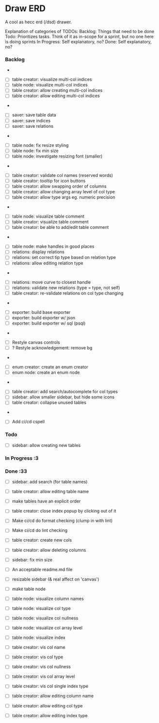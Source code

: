 # Draw ERD

A cool as hecc erd (/dsd) drawer.

Explanation of categories of TODOs:
Backlog: Things that need to be done
Todo: Prioritizes tasks. Think of it as in-scope for a sprint, but no one here is doing sprints
In Progress: Self explanatory, no?
Done: Self explanatory, no?

### Backlog

- <!-- Multi-Col indices -->  
- [ ] table creator: visualize multi-col indices  
- [ ] table node: visualize multi-col indices  
- [ ] table creator: allow creating multi-col indices  
- [ ] table creator: allow editing multi-col indices  
- <!-- Saver -->  
- [ ] saver: save table data  
- [ ] saver: save indices  
- [ ] saver: save relations  
- <!-- Table Node Styling -->  
- [ ] table node: fix resize styling  
- [ ] table node: fix min size  
- [ ] table node: investigate resizing font (smaller)  
- <!-- Table Creator improvements -->  
- [ ] table creator: validate col names (reserved words)  
- [ ] table creator: tooltip for icon buttons  
- [ ] table creator: allow swapping order of columns  
- [ ] table creator: allow changing array level of col type  
- [ ] table creator: allow type args eg. numeric precision  
- <!-- Table Comment -->  
- [ ] table node: visualize table comment  
- [ ] table creator: visualize table comment  
- [ ] table creator: be able to add/edit table comment  
- <!-- Relation Support -->  
- [ ] table node: make handles in good places  
- [ ] relations: display relations  
- [ ] relations: set correct tip type based on relation type  
- [ ] relations: allow editing relation type  
- <!-- Relations improvements -->  
- [ ] relations: move curve to closest handle  
- [ ] relations: validate new relations (type = type, not self)  
- [ ] table creator: re-validate relations on col type changing  
- <!-- Exporter -->  
- [ ] exporter: build base exporter  
- [ ] exporter: build exporter w/ json  
- [ ] exporter: build exporter w/ sql (psql)  
- <!-- Styling -->  
- [ ] Restyle canvas controls  
- [ ] ? Restyle acknowledgement: remove bg  
- <!-- Enum Support -->  
- [ ] enum creator: create an enum creator  
- [ ] enum node: create an enum node  
- <!-- Table Creator Improvements part 2 -->  
- [ ] table creator: add search/autocomplete for col types  
- [ ] sidebar: allow smaller sidebar, but hide some icons  
- [ ] table creator: collapse unused tables  
- <!-- Lint/CICD Stuff -->  
- [ ] Add ci/cd cspell  

### Todo

- [ ] sidebar: allow creating new tables  

### In Progress :3


### Done :33

- [ ] sidebar: add search (for table names)  
- [ ] table creator: allow editing table name  
- [ ] make tables have an explicit order
- [ ] table creator: close index popup by clicking out of it  
- [ ] Make ci/cd do format checking (clump in with lint)  
- [ ] Make ci/cd do lint checking  
- [ ] table creator: create new cols  
- [ ] table creator: allow deleting columns  
- [ ] sidebar: fix min size  
- [ ] An acceptable readme.md file  
- [ ] resizable sidebar (& real affect on 'canvas')  
- [ ] make table node  
- [ ] table node: visualize column names  
- [ ] table node: visualize col type  
- [ ] table node: visualize col nullness  
- [ ] table node: visualize col array level  
- [ ] table node: visualize index  
- [ ] table creator: vis col name  
- [ ] table creator: vis col type  
- [ ] table creator: vis col nullness  
- [ ] table creator: vis col array level  
- [ ] table creator: vis col single index type  
- [ ] table creator: allow editing column name  
- [ ] table creator: allow editing col type  
- [ ] table creator: allow editing index type  

